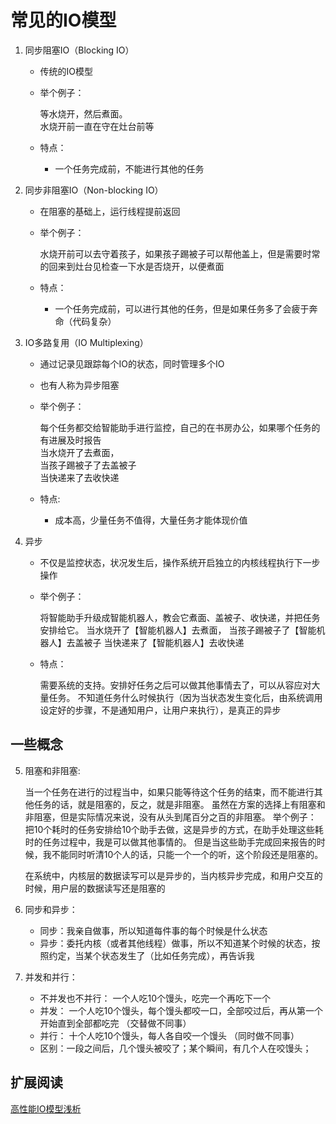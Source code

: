 # 常见的IO模型

1. 同步阻塞IO（Blocking IO）

   * 传统的IO模型
   * 举个例子：

     等水烧开，然后煮面。  
     水烧开前一直在守在灶台前等

   * 特点：

     * 一个任务完成前，不能进行其他的任务

2. 同步非阻塞IO（Non-blocking IO）

   * 在阻塞的基础上，运行线程提前返回
   * 举个例子：

     水烧开前可以去守着孩子，如果孩子踢被子可以帮他盖上，但是需要时常的回来到灶台见检查一下水是否烧开，以便煮面

   * 特点：

     * 一个任务完成前，可以进行其他的任务，但是如果任务多了会疲于奔命（代码复杂）

3. IO多路复用（IO Multiplexing）

   * 通过记录见跟踪每个IO的状态，同时管理多个IO
   * 也有人称为异步阻塞
   * 举个例子：

     每个任务都交给智能助手进行监控，自己的在书房办公，如果哪个任务的有进展及时报告  
     当水烧开了去煮面，  
     当孩子踢被子了去盖被子  
     当快递来了去收快递

   * 特点:

     * 成本高，少量任务不值得，大量任务才能体现价值

4. 异步

   * 不仅是监控状态，状况发生后，操作系统开启独立的内核线程执行下一步操作

   * 举个例子：

     将智能助手升级成智能机器人，教会它煮面、盖被子、收快递，并把任务安排给它。
     当水烧开了【智能机器人】去煮面，
     当孩子踢被子了【智能机器人】去盖被子
     当快递来了【智能机器人】去收快递

   * 特点：

     需要系统的支持。安排好任务之后可以做其他事情去了，可以从容应对大量任务。
     不知道任务什么时候执行（因为当状态发生变化后，由系统调用设定好的步骤，不是通知用户，让用户来执行），是真正的异步


## 一些概念

5. 阻塞和非阻塞:

    当一个任务在进行的过程当中，如果只能等待这个任务的结束，而不能进行其他任务的话，就是阻塞的，反之，就是非阻塞。
    虽然在方案的选择上有阻塞和非阻塞，但是实际情况来说，没有从头到尾百分之百的非阻塞。
    举个例子：
      把10个耗时的任务安排给10个助手去做，这是异步的方式，在助手处理这些耗时的任务过程中，我是可以做其他事情的。
      但是当这些助手完成回来报告的时候，我不能同时听清10个人的话，只能一个一个的听，这个阶段还是阻塞的。
      
    在系统中，内核层的数据读写可以是异步的，当内核异步完成，和用户交互的时候，用户层的数据读写还是阻塞的
    
    
6. 同步和异步：
  
    - 同步：我亲自做事，所以知道每件事的每个时候是什么状态
    - 异步：委托内核（或者其他线程）做事，所以不知道某个时候的状态，按照约定，当某个状态发生了（比如任务完成），再告诉我


7. 并发和并行：
    - 不并发也不并行： 一个人吃10个馒头，吃完一个再吃下一个
    - 并发： 一个人吃10个馒头，每个馒头都咬一口，全部咬过后，再从第一个开始直到全部都吃完 （交替做不同事）
    - 并行： 十个人吃10个馒头，每人各自咬一个馒头 （同时做不同事）
    - 区别：一段之间后，几个馒头被咬了；某个瞬间，有几个人在咬馒头；
    
    
## 扩展阅读
[高性能IO模型浅析](http://www.cnblogs.com/fanzhidongyzby/p/4098546.html)

